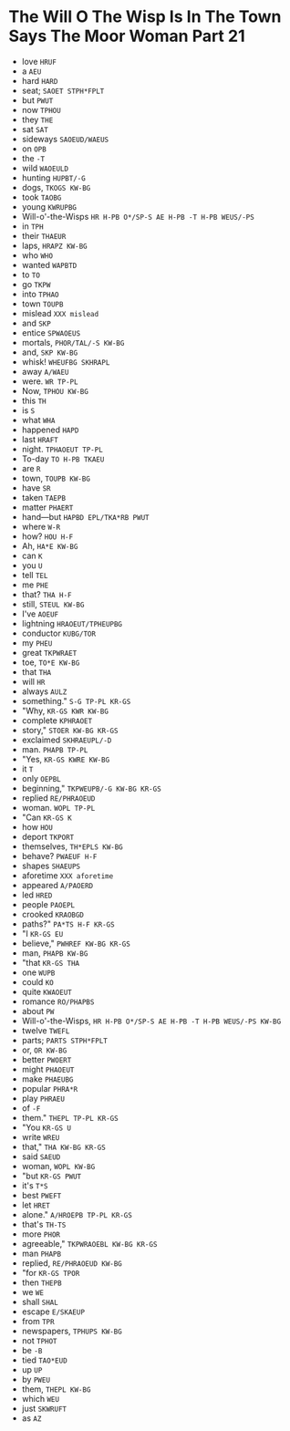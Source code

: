# The Will O The Wisp Is In The Town Says The Moor Woman Part 21

* love `HRUF`
* a `AEU`
* hard `HARD`
* seat; `SAOET STPH*FPLT`
* but `PWUT`
* now `TPHOU`
* they `THE`
* sat `SAT`
* sideways `SAOEUD/WAEUS`
* on `OPB`
* the `-T`
* wild `WAOEULD`
* hunting `HUPBT/-G`
* dogs, `TKOGS KW-BG`
* took `TAOBG`
* young `KWRUPBG`
* Will-o'-the-Wisps `HR H-PB O*/SP-S AE H-PB -T H-PB WEUS/-PS`
* in `TPH`
* their `THAEUR`
* laps, `HRAPZ KW-BG`
* who `WHO`
* wanted `WAPBTD`
* to `TO`
* go `TKPW`
* into `TPHAO`
* town `TOUPB`
* mislead `XXX mislead`
* and `SKP`
* entice `SPWAOEUS`
* mortals, `PHOR/TAL/-S KW-BG`
* and, `SKP KW-BG`
* whisk! `WHEUFBG SKHRAPL`
* away `A/WAEU`
* were. `WR TP-PL`
* Now, `TPHOU KW-BG`
* this `TH`
* is `S`
* what `WHA`
* happened `HAPD`
* last `HRAFT`
* night. `TPHAOEUT TP-PL`
* To-day `TO H-PB TKAEU`
* are `R`
* town, `TOUPB KW-BG`
* have `SR`
* taken `TAEPB`
* matter `PHAERT`
* hand—but `HAPBD EPL/TKA*RB PWUT`
* where `W-R`
* how? `HOU H-F`
* Ah, `HA*E KW-BG`
* can `K`
* you `U`
* tell `TEL`
* me `PHE`
* that? `THA H-F`
* still, `STEUL KW-BG`
* I've `AOEUF`
* lightning `HRAOEUT/TPHEUPBG`
* conductor `KUBG/TOR`
* my `PHEU`
* great `TKPWRAET`
* toe, `TO*E KW-BG`
* that `THA`
* will `HR`
* always `AULZ`
* something." `S-G TP-PL KR-GS`
* "Why, `KR-GS KWR KW-BG`
* complete `KPHRAOET`
* story," `STOER KW-BG KR-GS`
* exclaimed `SKHRAEUPL/-D`
* man. `PHAPB TP-PL`
* "Yes, `KR-GS KWRE KW-BG`
* it `T`
* only `OEPBL`
* beginning," `TKPWEUPB/-G KW-BG KR-GS`
* replied `RE/PHRAOEUD`
* woman. `WOPL TP-PL`
* "Can `KR-GS K`
* how `HOU`
* deport `TKPORT`
* themselves, `TH*EPLS KW-BG`
* behave? `PWAEUF H-F`
* shapes `SHAEUPS`
* aforetime `XXX aforetime`
* appeared `A/PAOERD`
* led `HRED`
* people `PAOEPL`
* crooked `KRAOBGD`
* paths?" `PA*TS H-F KR-GS`
* "I `KR-GS EU`
* believe," `PWHREF KW-BG KR-GS`
* man, `PHAPB KW-BG`
* "that `KR-GS THA`
* one `WUPB`
* could `KO`
* quite `KWAOEUT`
* romance `RO/PHAPBS`
* about `PW`
* Will-o'-the-Wisps, `HR H-PB O*/SP-S AE H-PB -T H-PB WEUS/-PS KW-BG`
* twelve `TWEFL`
* parts; `PARTS STPH*FPLT`
* or, `OR KW-BG`
* better `PWOERT`
* might `PHAOEUT`
* make `PHAEUBG`
* popular `PHRA*R`
* play `PHRAEU`
* of `-F`
* them." `THEPL TP-PL KR-GS`
* "You `KR-GS U`
* write `WREU`
* that," `THA KW-BG KR-GS`
* said `SAEUD`
* woman, `WOPL KW-BG`
* "but `KR-GS PWUT`
* it's `T*S`
* best `PWEFT`
* let `HRET`
* alone." `A/HROEPB TP-PL KR-GS`
* that's `TH-TS`
* more `PHOR`
* agreeable," `TKPWRAOEBL KW-BG KR-GS`
* man `PHAPB`
* replied, `RE/PHRAOEUD KW-BG`
* "for `KR-GS TPOR`
* then `THEPB`
* we `WE`
* shall `SHAL`
* escape `E/SKAEUP`
* from `TPR`
* newspapers, `TPHUPS KW-BG`
* not `TPHOT`
* be `-B`
* tied `TAO*EUD`
* up `UP`
* by `PWEU`
* them, `THEPL KW-BG`
* which `WEU`
* just `SKWRUFT`
* as `AZ`
